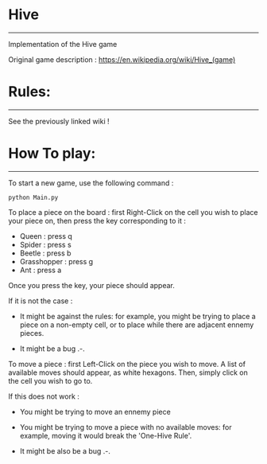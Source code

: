 # Hive
________

Implementation of the Hive game

Original game description : https://en.wikipedia.org/wiki/Hive_(game)


# Rules:
________

See the previously linked wiki !


# How To play:
_______________


To start a new game, use the following command :

`python Main.py`


To place a piece on the board : first Right-Click on the cell you wish to place your piece on, then press the key corresponding to it :

- Queen : press q
- Spider : press s
- Beetle : press b
- Grasshopper : press g
- Ant : press a

Once you press the key, your piece should appear.

If it is not the case :

* It might be against the rules: for example, you might be trying to place a piece on a non-empty cell, or to place while there are adjacent ennemy pieces.

* It might be a bug .-.


To move a piece : first Left-Click on the piece you wish to move. A list of available moves should appear, as white hexagons. Then, simply click on the cell you wish to go to.

If this does not work :

* You might be trying to move an ennemy piece

* You might be trying to move a piece with no available moves: for example, moving it would break the 'One-Hive Rule'.

* It might be also be a bug .-.
